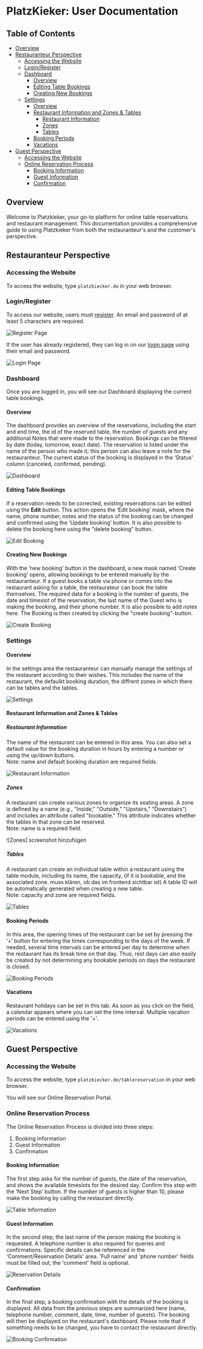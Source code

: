 # PlatzKieker: User Documentation

## Table of Contents
- [Overview](#overview)
- [Restauranteur Perspective](#restauranteur-perspective)
    - [Accessing the Website](#accessing-the-website)
    - [Login/Register](#loginregister)
    - [Dashboard](#dashboard)
        - [Overview](#overview)
        - [Editing Table Bookings](#editing-table-bookings)
        - [Creating New Bookings](#creating-new-bookings)
    - [Settings](#settings)
        - [Overview](#overview-1)
        - [Restaurant Information and Zones & Tables](#restaurant-information-and-zones--tables)
            - [Restaurant Information](#restaurant-information)
            - [Zones](#zones)
            - [Tables](#tables)
        - [Booking Periods](#booking-periods)
        - [Vacations](#vacations)
- [Guest Perspective](#guest-perspective)
    - [Accessing the Website](#accessing-the-website-1)
    - [Online Reservation Process](#online-reservation-process)
        - [Booking Information](#booking-information)
        - [Guest Information](#guest-information)
        - [Confirmation](#confirmation)

## Overview

Welcome to Platzkieker, your go-to platform for online table reservations and restaurant management. This documentation provides a comprehensive guide to using Platzkieker from both the restauranteur's and the customer's perspective. 

## Restauranteur Perspective

### Accessing the Website

To access the website, type `platzkiecker.de` in your web browser.

### Login/Register

To access our website, users must [register](https://platzkiecker.de/register). An email and password of at least 5 characters are required.

![Register Page](images/register.jpg)

If the user has already registered, they can log in on our [login page](https://platzkiecker.de/login) using their email and password.

![Login Page](images/login.jpg)

### Dashboard

Once you are logged in, you will see our Dashboard displaying the current table bookings.

#### Overview

The dashboard provides an overview of the reservations, including the start and end time, the id of the reserved table, the number of guests and any additional Notes that were made to the reservation. Bookings can be filtered by date (today, tomorrow, exact date). The reservation is listed under the name of the person who made it; this person can also leave a note for the restauranteur. The current status of the booking is displayed in the ‘Status’ column (canceled, confirmed, pending).

![Dashboard](images/dashboard.png)

#### Editing Table Bookings

If a reservation needs to be corrected, existing reservations can be edited using the **Edit** button. This action opens the ‘Edit booking’ mask, where the name, phone number, notes and the status of the booking can be changed and confirmed using the ‘Update booking’ button. It is also possible to delete the booking here using the "delete booking" button.

![Edit Booking](images/edit_booking.jpg)

#### Creating New Bookings

With the ‘new booking’ button in the dashboard, a new mask named ‘Create booking’ opens, allowing bookings to be entered manually by the restauranteur. If a guest books a table via phone or comes into the restaurant asking for a table, the restaurateur can book the table themselves. The required data for a booking is the number of guests, the date and timeslot of the reservation, the last name of the Guest who is making the booking, and their phone number. It is also possible to add notes here. The Booking is then created by clicking the "create booking"-button.

![Create Booking](images/create_booking.jpg)

### Settings

#### Overview

In the settings area the restauranteur can manually manage the settings of the restaurant according to their wishes. This includes the name of the restaurant, the defaulkt booking duration, the diffrent zones in which there can be tables and the tables.

![Settings](images/settings.png)

#### Restaurant Information and Zones & Tables

##### Restaurant Information

The name of the restaurant can be entered in this area. You can also set a default value for the booking duration in hours by entering a number or using the up/down buttons. <br>
Note: name and default booking duration are required fields.

![Restaurant Information](images/restaurant_information.png)

##### Zones

A restaurant can create various zones to organize its seating areas. A zone is defined by a name (e.g., "Inside," "Outside," "Upstairs," "Downstairs") and includes an attribute called "bookable." This attribute indicates whether the tables in that zone can be reserved. <br>
Note: name is a required field.

![Zones] screenshot hinzufügen

##### Tables

A restaurant can create an individual table within a restaurant using the table module, including its name, the capacity, (if it is bookable, and the associated zone. muss klären, ob das im frontend sichtbar ist) A table ID will be automatically generated when creating a new table. <br>
Note: capacity and zone are required fields.

![Tables](images/tables.png)

#### Booking Periods

In this area, the opening times of the restaurant can be set by pressing the ‘+’ button for entering the times corresponding to the days of the week. If needed, several time intervals can be entered per day to determine when the restaurant has its break time on that day. Thus, rest days can also easily be created by not determining any bookable periods on days the restaurant is closed.


![Booking Periods](images/booking_periods.png)

#### Vacations

Restaurant holidays can be set in this tab. As soon as you click on the field, a calendar appears where you can set the time interval. Multiple vacation periods can be entered using the '+'.

![Vacations](images/vacations.png)

## Guest Perspective

### Accessing the Website

To access the website, type `platzkiecker.de/tablereservation` in your web browser.

You will see our Online Reservation Portal.

### Online Reservation Process

The Online Reservation Process is divided into three steps:
1. Booking Information
2. Guest Information
3. Confirmation

#### Booking Information

The first step asks for the number of guests, the date of the reservation, and shows the available timeslots for the desired day. Confirm this step with the ‘Next Step’ button. If the number of guests is higher than 10, please make the booking by calling the restaurant directly.

![Table Information](images/guest_step1.jpg)

#### Guest Information

In the second step, the last name of the person making the booking is requested. A telephone number is also required for queries and confirmations. Specific details can be referenced in the 'Comment/Reservation Details' area. 'Full name' and 'phone number' fields must be filled out, the 'comment' field is optional.

![Reservation Details](images/guest_step2.jpg)

#### Confirmation

In the final step, a booking confirmation with the details of the booking is displayed. All data from the previous steps are summarized here (name, telephone number, comment, date, time, number of guests). The booking will then be displayed on the restaurant's dashboard. Please note that if something needs to be changed, you have to contact the restaurant directly. 

![Booking Confirmation](images/guest_step3.jpg)
